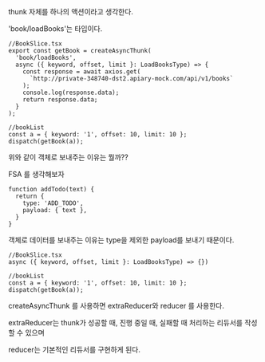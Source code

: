 thunk 자체를 하나의 액션이라고 생각한다.

'book/loadBooks'는 타입이다.

```react
//BookSlice.tsx
export const getBook = createAsyncThunk(
  'book/loadBooks',
  async ({ keyword, offset, limit }: LoadBooksType) => {
    const response = await axios.get(
      `http://private-348740-dst2.apiary-mock.com/api/v1/books`
    );
    console.log(response.data);
    return response.data;
  }
);
```

```react
//bookList
const a = { keyword: '1', offset: 10, limit: 10 };
dispatch(getBook(a));
```

위와 같이 객체로 보내주는 이유는 뭘까??

FSA 를 생각해보자

```react
function addTodo(text) {
  return {
    type: 'ADD_TODO',
    payload: { text },
  }
}
```

객체로 데이터를 보내주는 이유는 type을 제외한 payload를 보내기 때문이다.

```react
//BookSlice.tsx
async ({ keyword, offset, limit }: LoadBooksType) => {})

//bookList
const a = { keyword: '1', offset: 10, limit: 10 };
dispatch(getBook(a));
```



createAsyncThunk 를 사용하면 extraReducer와 reducer  를 사용한다.

extraReducer는 thunk가 성공할 때, 진행 중일 때, 실패할 때 처리하는 리듀서를 작성할 수 있으며

reducer는 기본적인 리듀서를 구현하게 된다.